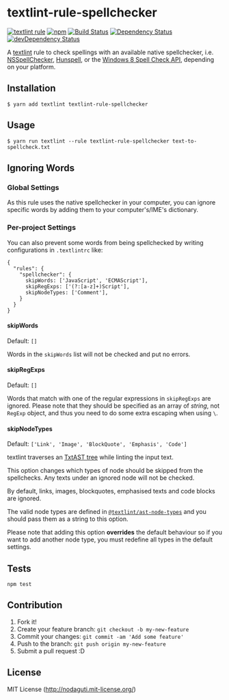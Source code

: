 # textlint-rule-spellchecker

[![textlint rule](https://img.shields.io/badge/textlint-fixable-green.svg?style=social)](https://textlint.github.io/)
[![npm](https://img.shields.io/npm/v/textlint-rule-spellchecker.svg)](https://www.npmjs.com/package/textlint-rule-spellchecker)
[![Build Status](https://travis-ci.org/nodaguti/textlint-rule-spellchecker.svg?branch=master)](https://travis-ci.org/nodaguti/textlint-rule-spellchecker)
[![Dependency Status](https://david-dm.org/nodaguti/textlint-rule-spellchecker.svg)](https://david-dm.org/nodaguti/textlint-rule-spellchecker)
[![devDependency Status](https://david-dm.org/nodaguti/textlint-rule-spellchecker/dev-status.svg)](https://david-dm.org/nodaguti/textlint-rule-spellchecker#info=devDependencies)

A [textlint](https://github.com/textlint/textlint) rule
to check spellings with an available native spellchecker, i.e. [NSSpellChecker](https://developer.apple.com/library/mac/#documentation/cocoa/reference/ApplicationKit/Classes/NSSpellChecker_Class/Reference/Reference.html), [Hunspell](http://hunspell.sourceforge.net/), or the [Windows 8 Spell Check API](<https://msdn.microsoft.com/en-us/library/windows/desktop/hh869853(v=vs.85).aspx>), depending on your platform.

## Installation

```
$ yarn add textlint textlint-rule-spellchecker
```

## Usage

```
$ yarn run textlint --rule textlint-rule-spellchecker text-to-spellcheck.txt
```

## Ignoring Words

### Global Settings

As this rule uses the native spellchecker in your computer, you can ignore specific words by adding them to your computer's/IME's dictionary.

### Per-project Settings

You can also prevent some words from being spellchecked by writing configurations in `.textlintrc` like:

```
{
  "rules": {
    "spellchecker": {
      skipWords: ['JavaScript', 'ECMAScript'],
      skipRegExps: ['(?:[a-z]+)Script'],
      skipNodeTypes: ['Comment'],
    }
  }
}
```

#### skipWords

Default: `[]`

Words in the `skipWords` list will not be checked and put no errors.

#### skipRegExps

Default: `[]`

Words that match with one of the regular expressions in `skipRegExps` are ignored.
Please note that they should be specified as an array of _string_, not `RegExp` object, and thus you need to do some extra escaping when using `\`.

#### skipNodeTypes

Default: `['Link', 'Image', 'BlockQuote', 'Emphasis', 'Code']`

textlint traverses an [TxtAST tree](https://github.com/textlint/textlint/blob/master/docs/txtnode.md) while linting the input text.

This option changes which types of node should be skipped from the spellchecks. Any texts under an ignored node will not be checked.

By default, links, images, blockquotes, emphasised texts and code blocks are ignored.

The valid node types are defined in [`@textlint/ast-node-types`](https://github.com/textlint/textlint/blob/master/docs/txtnode.md#type) and you should pass them as a string to this option.

Please note that adding this option **overrides** the default behaviour so if you want to add another node type, you must redefine all types in the default settings.

## Tests

```
npm test
```

## Contribution

1. Fork it!
2. Create your feature branch: `git checkout -b my-new-feature`
3. Commit your changes: `git commit -am 'Add some feature'`
4. Push to the branch: `git push origin my-new-feature`
5. Submit a pull request :D

## License

MIT License (http://nodaguti.mit-license.org/)
